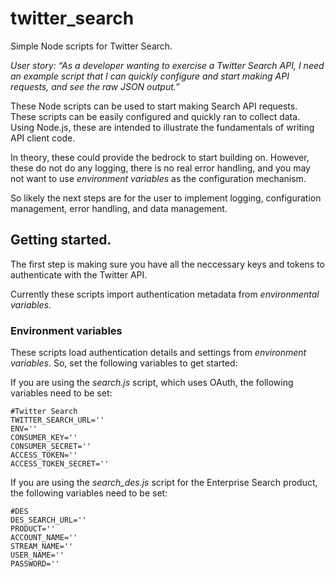 # twitter_search

Simple Node scripts for Twitter Search. 

*User story: “As a developer wanting to exercise a Twitter Search API, I need an example script that I can quickly configure and start making API requests, and see the raw JSON output.”*

These Node scripts can be used to start making Search API requests. These scripts can be easily configured and quickly ran to collect data. Using Node.js, these are intended to illustrate the fundamentals of writing API client code. 

In theory, these could provide the bedrock to start building on. However, these do not do any logging, there is no real error handling, and you may not want to use *environment variables* as the configuration mechanism.

So likely the next steps are for the user to implement logging, configuration management, error handling, and data management.

## Getting started. 
The first step is making sure you have all the neccessary keys and tokens to authenticate with the Twitter API. 

Currently these scripts import authentication metadata from *environmental variables*. 

### Environment variables

These scripts load authentication details and settings from *environment variables*. So, set the following variables to get started: 

If you are using the *search.js* script, which uses OAuth, the following variables need to be set:

```
#Twitter Search 
TWITTER_SEARCH_URL='' 
ENV=''
CONSUMER_KEY=''
CONSUMER_SECRET=''
ACCESS_TOKEN=''
ACCESS_TOKEN_SECRET=''
```

If you are using the *search_des.js* script for the Enterprise Search product, the following variables need to be set:

```
#DES
DES_SEARCH_URL=''
PRODUCT=''
ACCOUNT_NAME=''
STREAM_NAME=''
USER_NAME=''
PASSWORD=''
```
